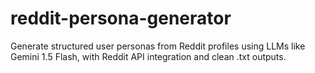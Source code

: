 # reddit-persona-generator
Generate structured user personas from Reddit profiles using LLMs like Gemini 1.5 Flash, with Reddit API integration and clean .txt outputs.
